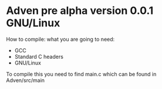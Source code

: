 # Adven pre alpha version 0.0.1 GNU/Linux

How to compile:
what you are going to need:
* GCC
* Standard C headers
* GNU/Linux

To compile this you need to find main.c which can be found in Adven/src/main
